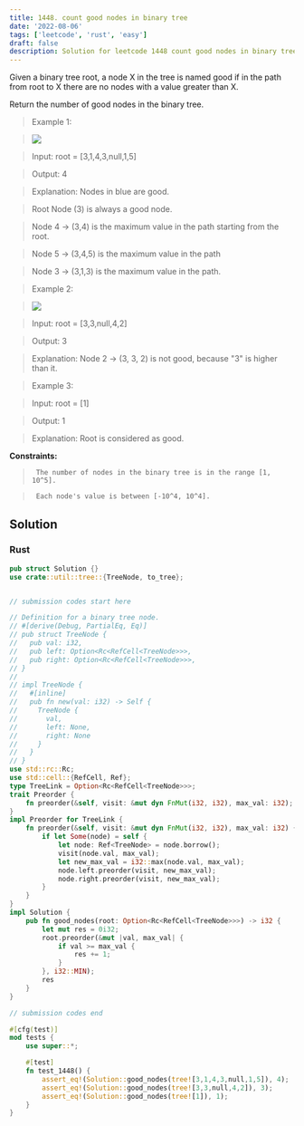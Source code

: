 ```yaml
---
title: 1448. count good nodes in binary tree
date: '2022-08-06'
tags: ['leetcode', 'rust', 'easy']
draft: false
description: Solution for leetcode 1448 count good nodes in binary tree
---
```


 

  Given a binary tree root, a node X in the tree is named good if in the path from root to X there are no nodes with a value greater than X.

  

  Return the number of good nodes in the binary tree.

  

   

 >   Example 1:

  

 >   ![](https://assets.leetcode.com/uploads/2020/04/02/test_sample_1.png)

  

  

 >   Input: root <TeX>=</TeX> [3,1,4,3,null,1,5]

 >   Output: 4

 >   Explanation: Nodes in blue are good.

 >   Root Node (3) is always a good node.

 >   Node 4 -> (3,4) is the maximum value in the path starting from the root.

 >   Node 5 -> (3,4,5) is the maximum value in the path

 >   Node 3 -> (3,1,3) is the maximum value in the path.

  

 >   Example 2:

  

 >   ![](https://assets.leetcode.com/uploads/2020/04/02/test_sample_2.png)

  

  

 >   Input: root <TeX>=</TeX> [3,3,null,4,2]

 >   Output: 3

 >   Explanation: Node 2 -> (3, 3, 2) is not good, because "3" is higher than it.

  

 >   Example 3:

  

  

 >   Input: root <TeX>=</TeX> [1]

 >   Output: 1

 >   Explanation: Root is considered as good.

  

   

  **Constraints:**

  

  

 >   	The number of nodes in the binary tree is in the range [1, 10^5].

 >   	Each node's value is between [-10^4, 10^4].


## Solution
### Rust
```rust
pub struct Solution {}
use crate::util::tree::{TreeNode, to_tree};


// submission codes start here

// Definition for a binary tree node.
// #[derive(Debug, PartialEq, Eq)]
// pub struct TreeNode {
//   pub val: i32,
//   pub left: Option<Rc<RefCell<TreeNode>>>,
//   pub right: Option<Rc<RefCell<TreeNode>>>,
// }
// 
// impl TreeNode {
//   #[inline]
//   pub fn new(val: i32) -> Self {
//     TreeNode {
//       val,
//       left: None,
//       right: None
//     }
//   }
// }
use std::rc::Rc;
use std::cell::{RefCell, Ref};
type TreeLink = Option<Rc<RefCell<TreeNode>>>;
trait Preorder {
    fn preorder(&self, visit: &mut dyn FnMut(i32, i32), max_val: i32);
}
impl Preorder for TreeLink {
    fn preorder(&self, visit: &mut dyn FnMut(i32, i32), max_val: i32) {
        if let Some(node) = self {
            let node: Ref<TreeNode> = node.borrow();
            visit(node.val, max_val);
            let new_max_val = i32::max(node.val, max_val);
            node.left.preorder(visit, new_max_val);
            node.right.preorder(visit, new_max_val);
        }
    }
}
impl Solution {
    pub fn good_nodes(root: Option<Rc<RefCell<TreeNode>>>) -> i32 {
        let mut res = 0i32;
        root.preorder(&mut |val, max_val| {
            if val >= max_val {
                res += 1;
            }
        }, i32::MIN);
        res
    }
}

// submission codes end

#[cfg(test)]
mod tests {
    use super::*;

    #[test]
    fn test_1448() {
        assert_eq!(Solution::good_nodes(tree![3,1,4,3,null,1,5]), 4);
        assert_eq!(Solution::good_nodes(tree![3,3,null,4,2]), 3);
        assert_eq!(Solution::good_nodes(tree![1]), 1);
    }
}

```

